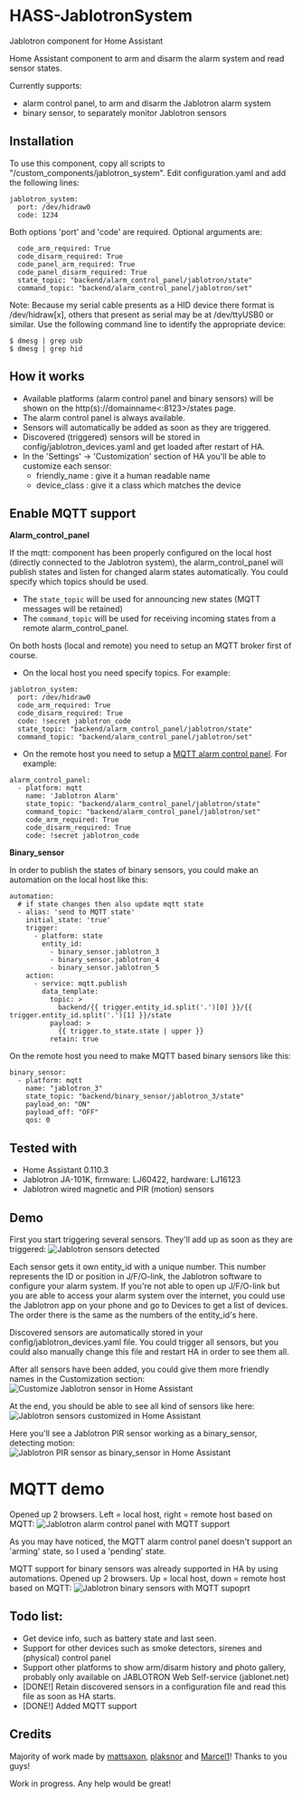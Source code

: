 # HASS-JablotronSystem
Jablotron component for Home Assistant



Home Assistant component to arm and disarm the alarm system and read sensor states.

Currently supports:
- alarm control panel, to arm and disarm the Jablotron alarm system
- binary sensor, to separately monitor Jablotron sensors

## Installation
To use this component, copy all scripts to "<home assistant config dir>/custom_components/jablotron_system".
Edit configuration.yaml and add the following lines:

```
jablotron_system:
  port: /dev/hidraw0
  code: 1234
```
Both options 'port' and 'code' are required.
Optional arguments are:
```
  code_arm_required: True
  code_disarm_required: True
  code_panel_arm_required: True
  code_panel_disarm_required: True
  state_topic: "backend/alarm_control_panel/jablotron/state"
  command_topic: "backend/alarm_control_panel/jablotron/set"
```

Note: Because my serial cable presents as a HID device there format is /dev/hidraw[x], others that present as serial may be at /dev/ttyUSB0 or similar. Use the following command line to identify the appropriate device:

```
$ dmesg | grep usb
$ dmesg | grep hid
```

## How it works
- Available platforms (alarm control panel and binary sensors) will be shown on the http(s)://domainname<:8123>/states page.
- The alarm control panel is always available.
- Sensors will automatically be added as soon as they are triggered.
- Discovered (triggered) sensors will be stored in config/jablotron_devices.yaml and get loaded after restart of HA.
- In the 'Settings' -> 'Customization' section of HA you'll be able to customize each sensor:
  - friendly_name : give it a human readable name
  - device_class  : give it a class which matches the device

## Enable MQTT support
**Alarm_control_panel**

If the mqtt: component has been properly configured on the local host (directly connected to the Jablotron system), the alarm_control_panel will publish states and listen for changed alarm states automatically. You could specify which topics should be used.
- The `state_topic` will be used for announcing new states (MQTT messages will be retained)
- The `command_topic` will be used for receiving incoming states from a remote alarm_control_panel.

On both hosts (local and remote) you need to setup an MQTT broker first of course.
- On the local host you need specify topics. For example:
```
jablotron_system:
  port: /dev/hidraw0
  code_arm_required: True
  code_disarm_required: True
  code: !secret jablotron_code
  state_topic: "backend/alarm_control_panel/jablotron/state"
  command_topic: "backend/alarm_control_panel/jablotron/set"
```

- On the remote host you need to setup a [MQTT alarm control panel](https://www.home-assistant.io/components/alarm_control_panel.mqtt/). For example:
```
alarm_control_panel:
  - platform: mqtt
    name: 'Jablotron Alarm'
    state_topic: "backend/alarm_control_panel/jablotron/state"
    command_topic: "backend/alarm_control_panel/jablotron/set"
    code_arm_required: True
    code_disarm_required: True
    code: !secret jablotron_code
```

**Binary_sensor**

In order to publish the states of binary sensors, you could make an automation on the local host like this:
```
automation:
  # if state changes then also update mqtt state
  - alias: 'send to MQTT state'
    initial_state: 'true'
    trigger:
      - platform: state
        entity_id:
          - binary_sensor.jablotron_3
          - binary_sensor.jablotron_4
          - binary_sensor.jablotron_5
    action:
      - service: mqtt.publish
        data_template:
          topic: >
            backend/{{ trigger.entity_id.split('.')[0] }}/{{ trigger.entity_id.split('.')[1] }}/state
          payload: >
            {{ trigger.to_state.state | upper }}
          retain: true
```
On the remote host you need to make MQTT based binary sensors like this:
```
binary_sensor:
  - platform: mqtt
    name: "jablotron_3"
    state_topic: "backend/binary_sensor/jablotron_3/state"
    payload_on: "ON"
    payload_off: "OFF"
    qos: 0
```

## Tested with
- Home Assistant 0.110.3
- Jablotron JA-101K, firmware: LJ60422, hardware: LJ16123
- Jablotron wired magnetic and PIR (motion) sensors

## Demo

First you start triggering several sensors. They'll add up as soon as they are triggered:
![Jablotron sensors detected](https://i.imgur.com/H8oSrii.gif)

Each sensor gets it own entity_id with a unique number. This number represents the ID or position in J/F/O-link, the Jablotron software to configure your alarm system. If you're not able to open up J/F/O-link but you are able to access your alarm system over the internet, you could use the Jablotron app on your phone and go to Devices to get a list of devices. The order there is the same as the numbers of the entity_id's here.

Discovered sensors are automatically stored in your config/jablotron_devices.yaml file. You could trigger all sensors, but you could also manually change this file and restart HA in order to see them all.

After all sensors have been added, you could give them more friendly names in the Customization section:
![Customize Jablotron sensor in Home Assistant](https://i.imgur.com/DhDgQoB.gif)

At the end, you should be able to see all kind of sensors like here:
![Jablotron sensors customized in Home Assistant](https://i.imgur.com/07gn2QP.gif)

Here you'll see a Jablotron PIR sensor working as a binary_sensor, detecting motion:
![Jablotron PIR sensor as binary_sensor in Home Assistant](https://i.imgur.com/4S5ctF9.gif)

# MQTT demo

Opened up 2 browsers. Left = local host, right = remote host based on MQTT:
![Jablotron alarm control panel with MQTT support](https://i.imgur.com/3bRz6uj.gif)

As you may have noticed, the MQTT alarm control panel doesn't support an 'arming' state, so I used a 'pending' state.

MQTT support for binary sensors was already supported in HA by using automations.
Opened up 2 browsers. Up = local host, down = remote host based on MQTT:
![Jablotron binary sensors with MQTT supoprt](https://i.imgur.com/OsWlwvV.gif)

## Todo list:
- Get device info, such as battery state and last seen.
- Support for other devices such as smoke detectors, sirenes and (physical) control panel
- Support other platforms to show arm/disarm history and photo gallery, probably only available on JABLOTRON Web Self-service (jablonet.net)
- [DONE!] Retain discovered sensors in a configuration file and read this file as soon as HA starts.
- [DONE!] Added MQTT support

## Credits
Majority of work made by [mattsaxon](https://community.home-assistant.io/u/mattsaxon),  [plaksnor](https://community.home-assistant.io/u/plaksnor) and [Marcel1](https://community.home-assistant.io/u/marcel1)! Thanks to you guys!

Work in progress. Any help would be great!


